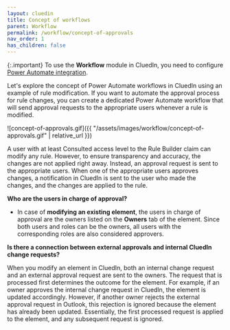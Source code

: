 ```yaml
---
layout: cluedin
title: Concept of workflows
parent: Workflow
permalink: /workflow/concept-of-approvals
nav_order: 1
has_children: false
---
```


{:.important}
To use the **Workflow** module in CluedIn, you need to configure [Power Automate integration](/microsoft-integration/power-automate).

Let's explore the concept of Power Automate workflows in CluedIn using an example of rule modification. If you want to automate the approval process for rule changes, you can create a dedicated Power Automate workflow that will send approval requests to the appropriate users whenever a rule is modified.

![concept-of-approvals.gif]({{ "/assets/images/workflow/concept-of-approvals.gif" | relative_url }})

A user with at least Consulted access level to the Rule Builder claim can modify any rule. However, to ensure transparency and accuracy, the changes are not applied right away. Instead, an approval request is sent to the appropriate users. When one of the appropriate users approves changes, a notification in CluedIn is sent to the user who made the changes, and the changes are applied to the rule.

**Who are the users in charge of approval?**

- In case of **modifying an existing element**, the users in charge of approval are the owners listed on the **Owners** tab of the element. Since both users and roles can be the owners, all users with the corresponding roles are also considered approvers.

**Is there a connection between external approvals and internal CluedIn change requests?**

When you modify an element in CluedIn, both an internal change request and an external approval request are sent to the owners. The request that is processed first determines the outcome for the element. For example, if an owner approves the internal change request in CluedIn, the element is updated accordingly. However, if another owner rejects the external approval request in Outlook, this rejection is ignored because the element has already been updated. Essentially, the first processed request is applied to the element, and any subsequent request is ignored.